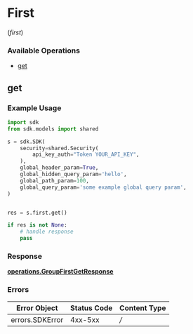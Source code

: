 # First
(*first*)

### Available Operations

* [get](#get)

## get

### Example Usage

```python
import sdk
from sdk.models import shared

s = sdk.SDK(
    security=shared.Security(
        api_key_auth="Token YOUR_API_KEY",
    ),
    global_header_param=True,
    global_hidden_query_param='hello',
    global_path_param=100,
    global_query_param='some example global query param',
)


res = s.first.get()

if res is not None:
    # handle response
    pass

```


### Response

**[operations.GroupFirstGetResponse](../../models/operations/groupfirstgetresponse.md)**
### Errors

| Error Object    | Status Code     | Content Type    |
| --------------- | --------------- | --------------- |
| errors.SDKError | 4xx-5xx         | */*             |
